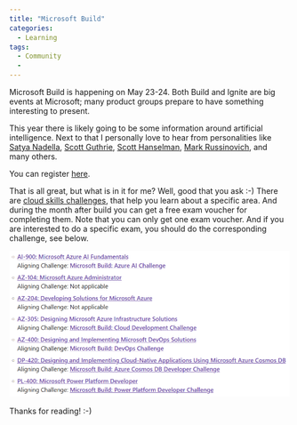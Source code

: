 ```yaml
---
title: "Microsoft Build"
categories:
  - Learning
tags:
  - Community
  - 
---
```


Microsoft Build is happening on May 23-24. Both Build and Ignite are big events at Microsoft; many product groups prepare to have something interesting to present.

This year there is likely going to be some information around artificial intelligence. Next to that I personally love to hear from personalities like [Satya Nadella](https://build.microsoft.com/speakers/c201dad3-b585-4a2e-bf56-ec317db3591e?source=sessions&wt.mc_id=architecture_contributors_blog_cnl), [Scott Guthrie](https://build.microsoft.com/speakers/c05d9baf-0923-4206-98a9-ece9713ad3ac?source=sessions&wt.mc_id=architecture_contributors_blog_cnl), [Scott Hanselman](https://build.microsoft.com/speakers/0cfc3644-3749-4d44-abeb-29ca7dfc89d0?source=sessions&wt.mc_id=architecture_contributors_blog_cnl), [Mark Russinovich](https://build.microsoft.com/speakers/6f0478b1-c207-4779-9dd5-862d90d40308?source=sessions&wt.mc_id=architecture_contributors_blog_cnl), and many others.

You can register [here](https://build.microsoft.com?wt.mc_id=architecture_contributors_blog_cnl).

That is all great, but what is in it for me? Well, good that you ask :-) There are [cloud skills challenges](https://www.microsoft.com/cloudskillschallenge/build/registration/2023?), that help you learn about a specific area. And during the month after build you can get a free exam voucher for completing them. Note that you can only get one exam voucher. And if you are interested to do a specific exam, you should do the corresponding challenge, see below. 

![img](../assets/images/2023-05-12-build-cloud-skills-challenge.png)

Thanks for reading! :-)
